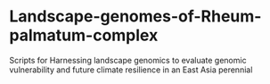 # Landscape-genomes-of-Rheum-palmatum-complex
Scripts for Harnessing landscape genomics to evaluate genomic vulnerability and future climate resilience in an East Asia perennial
